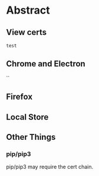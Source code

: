 # Abstract

## View certs

`
test
`

## Chrome and Electron
``

## Firefox

## Local Store

## Other Things

### pip/pip3
pip/pip3 may require the cert chain.